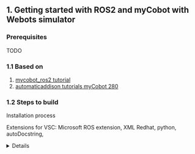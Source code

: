 ## 1. Getting started with ROS2 and myCobot with Webots simulator

### Prerequisites
TODO

### 1.1 Based on
1. [mycobot_ros2 tutorial](https://github.com/automaticaddison/mycobot_ros2)
2. [automaticaddison tutorials myCobot 280](https://automaticaddison.com/tutorials/)

### 1.2 Steps to build
<detail closed>
  <summary>
    Installation process
  </summary>

  Extensions for VSC: Microsoft ROS extension, XML Redhat, python, autoDocstring, 
  
  <details>



### Know-how
- URDF stored in package `mycobot_description` (see [this](https://automaticaddison.com/how-to-model-a-robotic-arm-with-a-urdf-file-ros-2/))
- [Naming and organizing projects](https://automaticaddison.com/naming-and-organizing-packages-in-large-ros-2-projects/)
  - Based on [best practice](https://ros.org/reps/rep-0144.html)
  - Suffix for purpose of the package `_description` 
    - URDF file and mesh files
  - [metapackage](https://wiki.ros.org/Metapackages), list of dependencies to other packages. (name of roboto `my_cobot`)
  - One package one purpose
- `xacro` files in `_description`
  - blueprints for [URDF](https://automaticaddison.com/how-to-load-a-urdf-file-into-rviz-ros-2/) files
  - using macros and variables to simplify complex robot descriptions.
  - Before a ROS tool or component can use the information in a XACRO file, it must first be processed (translated) into a URDF file. This step allows for the dynamic generation of robot    descriptions based on the specific configurations defined in the XACRO file. (/meshes)
    - Mesh files are used to visually represent the geometric shape of the robot parts in simulations and visualizations.
      These files are typically in formats such as `STL` (Stereo Lithography – .stl) or `COLLADA` (.dae).
    - Mesh files define the 3D shapes of components such as links,
      which are visualized in tools like [RViz (ROS visualization tool)](https://automaticaddison.com/how-to-load-a-urdf-file-into-rviz-ros-2/)
      and [Gazebo (a robot simulation environment)](https://automaticaddison.com/how-to-simulate-a-robot-using-gazebo-and-ros-2/).
      TODOs ^
    - 
- To visualize URDF file in RVIS
  - red - x, green - y, blue - z
```bash
$ sudo apt-get install ros-${ROS_DISTRO}-urdf-tutorial
$ ros2 launch urdf_tutorial display.launch.py model:=/home/ubuntu/ros2_ws/src/mycobot_ros2/mycobot_description/urdf/mycobot_280_urdf.xacro
```


## Mycobot 320 URDF file create
```bash
# URDF files package
$ ros2 pkg create --build-type ament_python --license Apache-2.0 --description &quot;mycobot ros2 URDF files, mesh files&quot; mycobot_ros2_description
# based package (metadata) exec depends on _description package (see package.xml)
$ ros2 pkg create --build-type ament_python --license Apache-2.0 --description "mycobot ros2 anel" mycobot_ros2 --dependencies mycobot_ros2_description
# Build
$ colcon build
$ source ./install/setup.sh
# Check
$ ros2pkg |grep mycobot_ros2
mycobot_ros2
mycobot_ros2_description

# Create URDF file
$ mkdir mycobot_ros2_description/mycobot_ros2_description/urdf
$ touch mycobot_ros2_description/mycobot_ros2_description/mycobot_320_urdf.xacro
$ mkdir -p mycobot_ros2_description/mycobot_ros2_description/meshes/mycobot_320
$ git clone https://github.com/elephantrobotics/mycobot_ros2/tree/humble/mycobot_description/urdf/mycobot_320_m5_2022
$ ll ../ros2_ws/src/mycobot_ros2/mycobot_description/urdf/mycobot_320_m5_2022/
total 29064
drwxrwxr-x  2 anel anel     4096 Oct  5 15:52 ./
drwxrwxr-x 20 anel anel     4096 Oct  5 15:52 ../
-rwxrwxr-x  1 anel anel 14544765 Oct  5 15:52 base.dae*
-rwxrwxr-x  1 anel anel  2456810 Oct  5 15:52 link1.dae*
-rwxrwxr-x  1 anel anel  3525724 Oct  5 15:52 link2.dae*
-rwxrwxr-x  1 anel anel  4088651 Oct  5 15:52 link3.dae*
-rwxrwxr-x  1 anel anel  2160196 Oct  5 15:52 link4.dae*
-rwxrwxr-x  1 anel anel  2526859 Oct  5 15:52 link5.dae*
-rwxrwxr-x  1 anel anel   408646 Oct  5 15:52 link6.dae*
-rw-rw-r--  1 anel anel     5091 Oct  5 15:52 mycobot_320_m5_2022.urdf

$  cp -r ../ros2_ws/src/mycobot_ros2/mycobot_description/urdf/mycobot_320_m5_2022/ mycobot_ros2_description/mycobot_ros2_description/meshes/
# They should be in parent folder
$ mv mycobot_ros2_description/mycobot_ros2_description/urdf/ mycobot_ros2_description/
$ mv mycobot_ros2_description/mycobot_ros2_description/meshes/ mycobot_ros2_description/
# Create xacro file in urdf folder
$ touch ./urdf/mycobot_320.xacro

# Visualise URDF
$  sudo apt-get install ros-humble-urdf-tutorial

# Change
# <mesh filename="file://$(find mycobot_ros2_description)/meshes/mycobot_320_m5_2022/base.dae"/>
# to 
# <mesh filename="package://mycobot_ros2_description/meshes/mycobot_320_m5_2022/base.dae"/>
```
- We can find URDFs here [mycobot](https://github.com/elephantrobotics/mycobot_ros/tree/noetic/mycobot_description/urdf), or [mycobot ros2](https://github.com/elephantrobotics/mycobot_ros2/tree/humble/mycobot_description)


- Running `ros2 urdf_tutoril` not working
```bash
$ ros2 launch urdf_tutorial display.launch.py model:=/home/anel/GitHub/pick_and_place_ros/anel_ws/mycobot_ros2_description/urdf/mycobot_320.xacro 
```
- Mesh file doesn't exist in `share`
```bash
$ ls install/mycobot_ros2_description/share/
ament_index  colcon-core  mycobot_ros2_description
$ ls install/mycobot_ros2_description/share/mycobot_ros2_description/
hook  package.bash  package.dsv  package.ps1  package.sh  package.xml  package.zsh
```

- `chown -x *.dae && chown a+x *.dae`

Unofficial https://github.com/Tiryoh/mycobot_ros/tree/main
